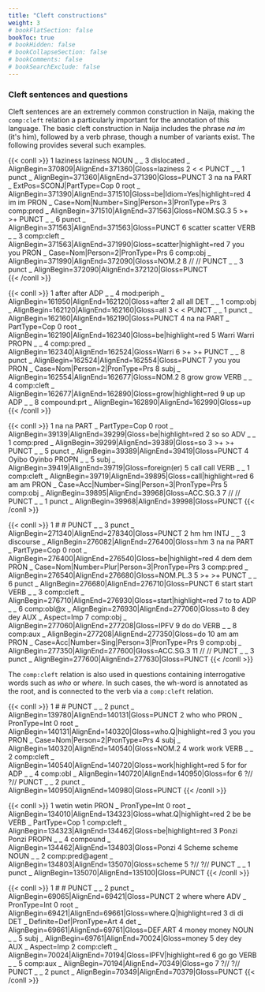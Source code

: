 ```yaml
---
title: "Cleft constructions"
weight: 3
# bookFlatSection: false
bookToc: true
# bookHidden: false
# bookCollapseSection: false
# bookComments: false
# bookSearchExclude: false
---
```


### Cleft sentences and questions

Cleft sentences are an extremely common construction in Naija, making the `comp:cleft` relation a particularly important for the annotation of this language.
The basic cleft construction in Naija includes the phrase *na im* (it's him), followed by a verb phrase, though a number of variants exist.
The following provides several such examples.

{{< conll >}}
1	laziness	laziness	NOUN	_	_	3	dislocated	_	AlignBegin=370809|AlignEnd=371360|Gloss=laziness
2	<	<	PUNCT	_	_	1	punct	_	AlignBegin=371360|AlignEnd=371390|Gloss=PUNCT
3	na	na	PART	_	ExtPos=SCONJ|PartType=Cop	0	root	_	AlignBegin=371390|AlignEnd=371510|Gloss=be|Idiom=Yes|highlight=red
4	im	im	PRON	_	Case=Nom|Number=Sing|Person=3|PronType=Prs	3	comp:pred	_	AlignBegin=371510|AlignEnd=371563|Gloss=NOM.SG.3
5	>+	>+	PUNCT	_	_	6	punct	_	AlignBegin=371563|AlignEnd=371563|Gloss=PUNCT
6	scatter	scatter	VERB	_	_	3	comp:cleft	_	AlignBegin=371563|AlignEnd=371990|Gloss=scatter|highlight=red
7	you	you	PRON	_	Case=Nom|Person=2|PronType=Prs	6	comp:obj	_	AlignBegin=371990|AlignEnd=372090|Gloss=NOM.2
8	//	//	PUNCT	_	_	3	punct	_	AlignBegin=372090|AlignEnd=372120|Gloss=PUNCT  
{{< /conll >}}

{{< conll >}}
1	after	after	ADP	_	_	4	mod:periph	_	AlignBegin=161950|AlignEnd=162120|Gloss=after
2	all	all	DET	_	_	1	comp:obj	_	AlignBegin=162120|AlignEnd=162160|Gloss=all
3	<	<	PUNCT	_	_	1	punct	_	AlignBegin=162160|AlignEnd=162190|Gloss=PUNCT
4	na	na	PART	_	PartType=Cop	0	root	_	AlignBegin=162190|AlignEnd=162340|Gloss=be|highlight=red
5	Warri	Warri	PROPN	_	_	4	comp:pred	_	AlignBegin=162340|AlignEnd=162524|Gloss=Warri
6	>+	>+	PUNCT	_	_	8	punct	_	AlignBegin=162524|AlignEnd=162554|Gloss=PUNCT
7	you	you	PRON	_	Case=Nom|Person=2|PronType=Prs	8	subj	_	AlignBegin=162554|AlignEnd=162677|Gloss=NOM.2
8	grow	grow	VERB	_	_	4	comp:cleft	_	AlignBegin=162677|AlignEnd=162890|Gloss=grow|highlight=red
9	up	up	ADP	_	_	8	compound:prt	_	AlignBegin=162890|AlignEnd=162990|Gloss=up
{{< /conll >}}

{{< conll >}}
1	na	na	PART	_	PartType=Cop	0	root	_	AlignBegin=39139|AlignEnd=39299|Gloss=be|highlight=red
2	so	so	ADV	_	_	1	comp:pred	_	AlignBegin=39299|AlignEnd=39389|Gloss=so
3	>+	>+	PUNCT	_	_	5	punct	_	AlignBegin=39389|AlignEnd=39419|Gloss=PUNCT
4	Oyibo	Oyinbo	PROPN	_	_	5	subj	_	AlignBegin=39419|AlignEnd=39719|Gloss=foreign(er)
5	call	call	VERB	_	_	1	comp:cleft	_	AlignBegin=39719|AlignEnd=39895|Gloss=call|highlight=red
6	am	am	PRON	_	Case=Acc|Number=Sing|Person=3|PronType=Prs	5	comp:obj	_	AlignBegin=39895|AlignEnd=39968|Gloss=ACC.SG.3
7	//	//	PUNCT	_	_	1	punct	_	AlignBegin=39968|AlignEnd=39998|Gloss=PUNCT
{{< /conll >}}

{{< conll >}}
1	#	#	PUNCT	_	_	3	punct	_	AlignBegin=271340|AlignEnd=278340|Gloss=PUNCT
2	hm	hm	INTJ	_	_	3	discourse	_	AlignBegin=276082|AlignEnd=276400|Gloss=hm
3	na	na	PART	_	PartType=Cop	0	root	_	AlignBegin=276400|AlignEnd=276540|Gloss=be|highlight=red
4	dem	dem	PRON	_	Case=Nom|Number=Plur|Person=3|PronType=Prs	3	comp:pred	_	AlignBegin=276540|AlignEnd=276680|Gloss=NOM.PL.3
5	>+	>+	PUNCT	_	_	6	punct	_	AlignBegin=276680|AlignEnd=276710|Gloss=PUNCT
6	start	start	VERB	_	_	3	comp:cleft	_	AlignBegin=276710|AlignEnd=276930|Gloss=start|highlight=red
7	to	to	ADP	_	_	6	comp:obl@x	_	AlignBegin=276930|AlignEnd=277060|Gloss=to
8	dey	dey	AUX	_	Aspect=Imp	7	comp:obj	_	AlignBegin=277060|AlignEnd=277208|Gloss=IPFV
9	do	do	VERB	_	_	8	comp:aux	_	AlignBegin=277208|AlignEnd=277350|Gloss=do
10	am	am	PRON	_	Case=Acc|Number=Sing|Person=3|PronType=Prs	9	comp:obj	_	AlignBegin=277350|AlignEnd=277600|Gloss=ACC.SG.3
11	//	//	PUNCT	_	_	3	punct	_	AlignBegin=277600|AlignEnd=277630|Gloss=PUNCT
{{< /conll >}}


The `comp:cleft` relation is also used in questions containing interrogative words such as *who* or *where*.
In such cases, the wh-word is annotated as the root, and is connected to the verb via a `comp:cleft` relation.


{{< conll >}}
1	#	#	PUNCT	_	_	2	punct	_	AlignBegin=139780|AlignEnd=140131|Gloss=PUNCT
2	who	who	PRON	_	PronType=Int	0	root	_	AlignBegin=140131|AlignEnd=140320|Gloss=who.Q|highlight=red
3	you	you	PRON	_	Case=Nom|Person=2|PronType=Prs	4	subj	_	AlignBegin=140320|AlignEnd=140540|Gloss=NOM.2
4	work	work	VERB	_	_	2	comp:cleft	_	AlignBegin=140540|AlignEnd=140720|Gloss=work|highlight=red
5	for	for	ADP	_	_	4	comp:obl	_	AlignBegin=140720|AlignEnd=140950|Gloss=for
6	?//	?//	PUNCT	_	_	2	punct	_	AlignBegin=140950|AlignEnd=140980|Gloss=PUNCT
{{< /conll >}}

{{< conll >}}
1	wetin	wetin	PRON	_	PronType=Int	0	root	_	AlignBegin=134010|AlignEnd=134323|Gloss=what.Q|highlight=red
2	be	be	VERB	_	PartType=Cop	1	comp:cleft	_	AlignBegin=134323|AlignEnd=134462|Gloss=be|highlight=red
3	Ponzi	Ponzi	PROPN	_	_	4	compound	_	AlignBegin=134462|AlignEnd=134803|Gloss=Ponzi
4	Scheme	scheme	NOUN	_	_	2	comp:pred@agent	_	AlignBegin=134803|AlignEnd=135070|Gloss=scheme
5	?//	?//	PUNCT	_	_	1	punct	_	AlignBegin=135070|AlignEnd=135100|Gloss=PUNCT
{{< /conll >}}

{{< conll >}}
1	#	#	PUNCT	_	_	2	punct	_	AlignBegin=69065|AlignEnd=69421|Gloss=PUNCT
2	where	where	ADV	_	PronType=Int	0	root	_	AlignBegin=69421|AlignEnd=69661|Gloss=where.Q|highlight=red
3	di	di	DET	_	Definite=Def|PronType=Art	4	det	_	AlignBegin=69661|AlignEnd=69761|Gloss=DEF.ART
4	money	money	NOUN	_	_	5	subj	_	AlignBegin=69761|AlignEnd=70024|Gloss=money
5	dey	dey	AUX	_	Aspect=Imp	2	comp:cleft	_	AlignBegin=70024|AlignEnd=70194|Gloss=IPFV|highlight=red
6	go	go	VERB	_	_	5	comp:aux	_	AlignBegin=70194|AlignEnd=70349|Gloss=go
7	?//	?//	PUNCT	_	_	2	punct	_	AlignBegin=70349|AlignEnd=70379|Gloss=PUNCT
{{< /conll >}}
